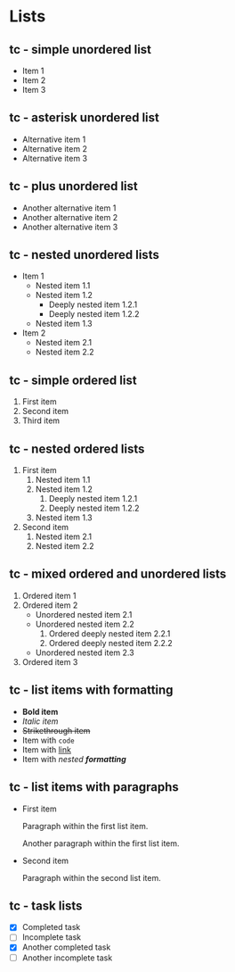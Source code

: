 # Lists

<!--
TEST REASONING:
This test shows several notable transformations in list formatting:
1. Alternative list markers (* and +) are standardized to hyphens (-)
2. The hierarchy and indentation of lists is preserved, which is crucial
3. Formatting within list items is normalized (same as regular text)
4. Paragraph spacing within list items is maintained

These transformations maintain the semantic structure while improving consistency.
-->

## tc - simple unordered list

*   Item 1
*   Item 2
*   Item 3

## tc - asterisk unordered list

*   Alternative item 1
*   Alternative item 2
*   Alternative item 3

## tc - plus unordered list

*   Another alternative item 1
*   Another alternative item 2
*   Another alternative item 3

## tc - nested unordered lists

*   Item 1
    *   Nested item 1.1
    *   Nested item 1.2
        *   Deeply nested item 1.2.1
        *   Deeply nested item 1.2.2
    *   Nested item 1.3
*   Item 2
    *   Nested item 2.1
    *   Nested item 2.2

## tc - simple ordered list

1.  First item
2.  Second item
3.  Third item

## tc - nested ordered lists

1.  First item
    1.  Nested item 1.1
    2.  Nested item 1.2
        1.  Deeply nested item 1.2.1
        2.  Deeply nested item 1.2.2
    3.  Nested item 1.3
2.  Second item
    1.  Nested item 2.1
    2.  Nested item 2.2

## tc - mixed ordered and unordered lists

1.  Ordered item 1
2.  Ordered item 2
    *   Unordered nested item 2.1
    *   Unordered nested item 2.2
        1.  Ordered deeply nested item 2.2.1
        2.  Ordered deeply nested item 2.2.2
    *   Unordered nested item 2.3
3.  Ordered item 3

## tc - list items with formatting

*   **Bold item**
*   *Italic item*
*   ~~Strikethrough item~~
*   Item with `code`
*   Item with [link](https://example.com)
*   Item with *nested **formatting***

## tc - list items with paragraphs

*   First item

    Paragraph within the first list item.

    Another paragraph within the first list item.
*   Second item

    Paragraph within the second list item.

## tc - task lists

- [x] Completed task
- [ ] Incomplete task
- [x] Another completed task
- [ ] Another incomplete task